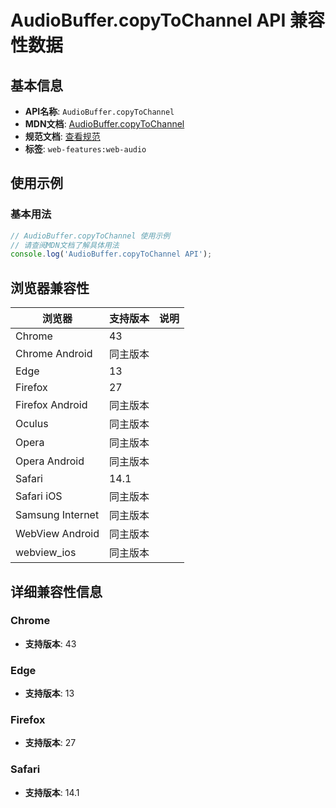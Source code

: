 # AudioBuffer.copyToChannel API 兼容性数据

## 基本信息

- **API名称**: `AudioBuffer.copyToChannel`
- **MDN文档**: [AudioBuffer.copyToChannel](https://developer.mozilla.org/docs/Web/API/AudioBuffer/copyToChannel)
- **规范文档**: [查看规范](https://webaudio.github.io/web-audio-api/#dom-audiobuffer-copytochannel)
- **标签**: `web-features:web-audio`

## 使用示例

### 基本用法

```javascript
// AudioBuffer.copyToChannel 使用示例
// 请查阅MDN文档了解具体用法
console.log('AudioBuffer.copyToChannel API');
```

## 浏览器兼容性

| 浏览器 | 支持版本 | 说明 |
|--------|----------|------|
| Chrome | 43 |  |
| Chrome Android | 同主版本 |  |
| Edge | 13 |  |
| Firefox | 27 |  |
| Firefox Android | 同主版本 |  |
| Oculus | 同主版本 |  |
| Opera | 同主版本 |  |
| Opera Android | 同主版本 |  |
| Safari | 14.1 |  |
| Safari iOS | 同主版本 |  |
| Samsung Internet | 同主版本 |  |
| WebView Android | 同主版本 |  |
| webview_ios | 同主版本 |  |

## 详细兼容性信息

### Chrome

- **支持版本**: 43

### Edge

- **支持版本**: 13

### Firefox

- **支持版本**: 27

### Safari

- **支持版本**: 14.1

